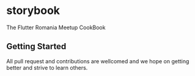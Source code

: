 # storybook

The Flutter Romania Meetup CookBook

## Getting Started

All pull request and contributions are wellcomed and we hope on getting better and strive to learn others.